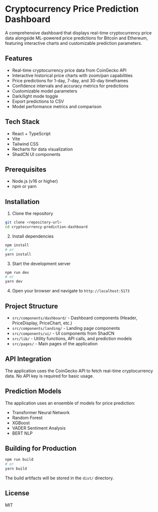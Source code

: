 # Cryptocurrency Price Prediction Dashboard

A comprehensive dashboard that displays real-time cryptocurrency price data alongside ML-powered price predictions for Bitcoin and Ethereum, featuring interactive charts and customizable prediction parameters.

## Features

- Real-time cryptocurrency price data from CoinGecko API
- Interactive historical price charts with zoom/pan capabilities
- Price predictions for 1-day, 7-day, and 30-day timeframes
- Confidence intervals and accuracy metrics for predictions
- Customizable model parameters
- Dark/light mode toggle
- Export predictions to CSV
- Model performance metrics and comparison

## Tech Stack

- React + TypeScript
- Vite
- Tailwind CSS
- Recharts for data visualization
- ShadCN UI components

## Prerequisites

- Node.js (v16 or higher)
- npm or yarn

## Installation

1. Clone the repository

```bash
git clone <repository-url>
cd cryptocurrency-prediction-dashboard
```

2. Install dependencies

```bash
npm install
# or
yarn install
```

3. Start the development server

```bash
npm run dev
# or
yarn dev
```

4. Open your browser and navigate to `http://localhost:5173`

## Project Structure

- `src/components/dashboard/` - Dashboard components (Header, PriceDisplay, PriceChart, etc.)
- `src/components/landing/` - Landing page components
- `src/components/ui/` - UI components from ShadCN
- `src/lib/` - Utility functions, API calls, and prediction models
- `src/pages/` - Main pages of the application

## API Integration

The application uses the CoinGecko API to fetch real-time cryptocurrency data. No API key is required for basic usage.

## Prediction Models

The application uses an ensemble of models for price prediction:

- Transformer Neural Network
- Random Forest
- XGBoost
- VADER Sentiment Analysis
- BERT NLP

## Building for Production

```bash
npm run build
# or
yarn build
```

The build artifacts will be stored in the `dist/` directory.

## License

MIT
